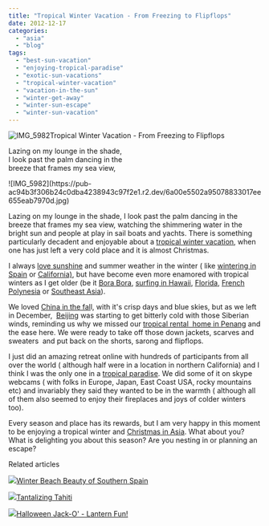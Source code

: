```yaml
---
title: "Tropical Winter Vacation - From Freezing to Flipflops"
date: 2012-12-17
categories: 
  - "asia"
  - "blog"
tags: 
  - "best-sun-vacation"
  - "enjoying-tropical-paradise"
  - "exotic-sun-vacations"
  - "tropical-winter-vacation"
  - "vacation-in-the-sun"
  - "winter-get-away"
  - "winter-sun-escape"
  - "winter-sun-vacation"
---
```


![IMG_5982](https://pub-ac94b3f306b24c0dba4238943c97f2e1.r2.dev/6a00e5502a95078833017c34b26062970b.jpg)Tropical Winter Vacation - 
From Freezing to Flipflops  
  
Lazing on my lounge in the shade,  
I look past the palm dancing in the  
breeze that frames my sea view,

<!--more--> ![IMG_5982](https://pub-ac94b3f306b24c0dba4238943c97f2e1.r2.dev/6a00e5502a95078833017ee655eab7970d.jpg)  
  
Lazing on my lounge in the shade, I look past the palm dancing in the breeze that frames my sea view, watching the shimmering water in the bright sun and people at play in sail boats and yachts. There is something particularly decadent and enjoyable about a [tropical winter vacation](http://soultravelers3new.local/2012/10/endless-summer-joy-of-tropical-winter-travel.html "tropical winter vacation"), when one has just left a very cold place and it is almost Christmas.  
  
I always [love sunshine](http://soultravelers3new.local/2012/10/spectacular-sunrise-and-quote.html "spectacular sunrise") and summer weather in the winter ( like [wintering in Spain](http://soultravelers3new.local/2009/11/lifestyle-design-a-winter-in-spain-extendedtravel-digitalnomad-miniretirement-4hww-travel.html "wintering in Spain") or [California)](http://soultravelers3new.local/2012/08/top-10-california-destinations.html "California travel"), but have become even more enamored with tropical winters as I get older (be it [Bora Bora](http://soultravelers3new.local/2010/11/bora-bora-on-a-cheap-budget-travel-tahiti-moorea-and-french-polynesia.html "bora bora on a budget"), [surfing in Hawaii](http://soultravelers3new.local/2011/01/family-travel-hawaii-learning-to-surf-in-kauai.html "surfing in Hawaii"), [Florida](http://soultravelers3new.local/2012/01/florida-sun-winter-getaway.html "florida winter vacation"), [French Polynesia](http://soultravelers3new.local/2011/09/moorea-cheap-and-amazing.html "Moorea travel cheap") or [Southeast Asia](http://soultravelers3new.local/2012/08/exploring-colorful-asia.html "southeast Asia")).  
  
We loved [China in the fal](http://soultravelers3new.local/2012/11/china-travel-in-the-autumn.html "China in the fall")l, with it's crisp days and blue skies, but as we left in December,  [Beijing](http://soultravelers3new.local/2012/12/china-travel-peking-opera.html "Beijing travel") was starting to get bitterly cold with those Siberian winds, reminding us why we missed our [tropical rental  home in Penang](http://soultravelers3new.local/2011/01/tropical-winter-home-in-penang-malaysia-location-indenpendent-digital-nomad-long-term-travel-tips-.html "tropical winter home in penang how to rent") and the ease here. We were ready to take off those down jackets, scarves and sweaters  and put back on the shorts, sarong and flipflops.  
  
I just did an amazing retreat online with hundreds of participants from all over the world ( although half were in a location in northern California) and I think I was the only one in a [tropical paradise](http://soultravelers3new.local/2012/02/tropical-paradise-at-budget-prices.html "tropical paradise on a low budget"). We did some of it on skype webcams ( with folks in Europe, Japan, East Coast USA, rocky mountains  etc) and invariably they said they wanted to be in the warmth ( although all of them also seemed to enjoy their fireplaces and joys of colder winters too).  
  
Every season and place has its rewards, but I am very happy in this moment to be enjoying a tropical winter and [Christmas in Asia](http://soultravelers3new.local/2010/12/tropical-christmas-abroad-in-asia.html "Christmas in Asia"). What about you? What is delighting you about this season? Are you nesting in or planning an escape?  
  
  

Related articles

[![](http://i.zemanta.com/122660819_80_80.jpg)](http://soultravelers3new.local/2012/11/winter-beach-beauty-of-southern-spain.html)[Winter Beach Beauty of Southern Spain](http://soultravelers3new.local/2012/11/winter-beach-beauty-of-southern-spain.html)

[![](http://i.zemanta.com/121371497_80_80.jpg)](http://soultravelers3new.local/2012/10/tantalizing-tahiti.html)[Tantalizing Tahiti](http://soultravelers3new.local/2012/10/tantalizing-tahiti.html)

[![](http://i.zemanta.com/121621268_80_80.jpg)](http://soultravelers3new.local/2012/10/halloween-jack-o-lantern-fun.html)[Halloween Jack-O' - Lantern Fun!](http://soultravelers3new.local/2012/10/halloween-jack-o-lantern-fun.html)
